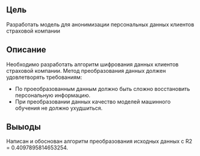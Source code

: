 ## Цель
Разработать модель для анонимизации персональных данных клиентов страховой компании

## Описание
Необходимо разработать алгоритм шифрования данных клиентов страховой компании.
Метод преобразования данных должен удовлетворять требованиям:

- По проеобразованным данным должно быть сложно восстановить персональную информацию.
- При преобразовании данных качество моделей машинного обучения не должно ухудшиться.

## Выыоды
Написан и обоснован алгоритм преобразования исходных данных с R2  = 0.4097895814653254.
